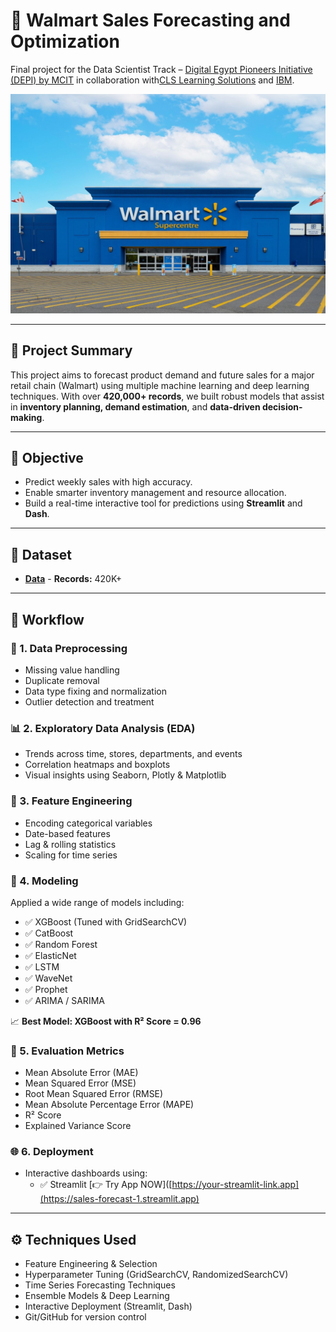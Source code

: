 # 🏬 Walmart Sales Forecasting and Optimization

Final project for the Data Scientist Track – [Digital Egypt Pioneers Initiative (DEPI) by MCIT](https://depi.gov.eg/content/home) in collaboration with[CLS Learning Solutions](https://clslearn.com/) and [IBM](https://www.ibm.com/us-en).

![](https://github.com/hamed-gamall/Sales-Forecasting-and-Optimization/blob/main/Walmart.jpg) 

---

## 📌 Project Summary

This project aims to forecast product demand and future sales for a major retail chain (Walmart) using multiple machine learning and deep learning techniques. With over **420,000+ records**, we built robust models that assist in **inventory planning, demand estimation**, and **data-driven decision-making**.

---

## 🧠 Objective

- Predict weekly sales with high accuracy.
- Enable smarter inventory management and resource allocation.
- Build a real-time interactive tool for predictions using **Streamlit** and **Dash**.

---

## 📂 Dataset

- **[Data](https://github.com/hamed-gamall/Sales-Forecasting-and-Optimization/tree/main/Data)**  - **Records:** 420K+

---

## 🔧 Workflow

### 🧹 1. Data Preprocessing
- Missing value handling
- Duplicate removal
- Data type fixing and normalization
- Outlier detection and treatment

### 📊 2. Exploratory Data Analysis (EDA)
- Trends across time, stores, departments, and events
- Correlation heatmaps and boxplots
- Visual insights using Seaborn, Plotly & Matplotlib

### 🧬 3. Feature Engineering
- Encoding categorical variables
- Date-based features
- Lag & rolling statistics
- Scaling for time series

### 🤖 4. Modeling
Applied a wide range of models including:
- ✅ XGBoost (Tuned with GridSearchCV)
- ✅ CatBoost
- ✅ Random Forest
- ✅ ElasticNet
- ✅ LSTM
- ✅ WaveNet
- ✅ Prophet
- ✅ ARIMA / SARIMA

📈 **Best Model: XGBoost with R² Score = 0.96**

### 📏 5. Evaluation Metrics
- Mean Absolute Error (MAE)
- Mean Squared Error (MSE)
- Root Mean Squared Error (RMSE)
- Mean Absolute Percentage Error (MAPE)
- R² Score
- Explained Variance Score

### 🌐 6. Deployment
- Interactive dashboards using:
  - ✅ Streamlit [👉 Try App NOW]([https://your-streamlit-link.app](https://sales-forecast-1.streamlit.app)

---

## ⚙️ Techniques Used

- Feature Engineering & Selection
- Hyperparameter Tuning (GridSearchCV, RandomizedSearchCV)
- Time Series Forecasting Techniques
- Ensemble Models & Deep Learning
- Interactive Deployment (Streamlit, Dash)
- Git/GitHub for version control
